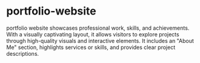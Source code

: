 # portfolio-website
portfolio website showcases professional work, skills, and achievements. With a visually captivating layout, it allows visitors to explore projects through high-quality visuals and interactive elements. It includes an "About Me" section, highlights services or skills, and provides clear project descriptions. 
